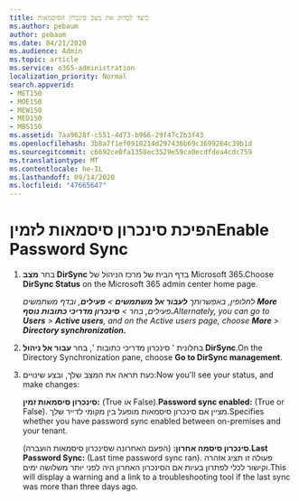 ```yaml
---
title: כיצד לבדוק את מצב סינכרון הסיסמאות
ms.author: pebaum
author: pebaum
ms.date: 04/21/2020
ms.audience: Admin
ms.topic: article
ms.service: o365-administration
localization_priority: Normal
search.appverid:
- MET150
- MOE150
- MEW150
- MED150
- MBS150
ms.assetid: 7aa9628f-c551-4d73-b966-29f47c2b3f43
ms.openlocfilehash: 3b8a7f1ef0910214d297436b69c3699264c39b1d
ms.sourcegitcommit: c6692ce0fa1358ec3529e59ca0ecdfdea4cdc759
ms.translationtype: MT
ms.contentlocale: he-IL
ms.lasthandoff: 09/14/2020
ms.locfileid: "47665647"
---
```

# <a name="enable-password-sync"></a><span data-ttu-id="34cbb-102">הפיכת סינכרון סיסמאות לזמין</span><span class="sxs-lookup"><span data-stu-id="34cbb-102">Enable Password Sync</span></span>

1.  <span data-ttu-id="34cbb-103">בחר **מצב DirSync** בדף הבית של מרכז הניהול של Microsoft 365.</span><span class="sxs-lookup"><span data-stu-id="34cbb-103">Choose **DirSync Status** on the Microsoft 365 admin center home page.</span></span> 
    
     <span data-ttu-id="34cbb-104">*לחלופין, באפשרותך **לעבור אל משתמשים** \> **פעילים**, ובדף משתמשים **More** פעילים, בחר \> **סינכרון מדריכי כתובות נוסף.***</span><span class="sxs-lookup"><span data-stu-id="34cbb-104">*Alternately, you can go to **Users** \> **Active users**, and on the Active users page, choose **More** \> **Directory synchronization.***</span></span> 
    
2. <span data-ttu-id="34cbb-105">בחלונית ' סינכרון מדריכי כתובות ', בחר **עבור אל ניהול DirSync**.</span><span class="sxs-lookup"><span data-stu-id="34cbb-105">On the Directory Synchronization pane, choose **Go to DirSync management**.</span></span> 
    
3. <span data-ttu-id="34cbb-106">כעת תראה את המצב שלך, ובצע שינויים:</span><span class="sxs-lookup"><span data-stu-id="34cbb-106">Now you'll see your status, and make changes:</span></span>
    
    <span data-ttu-id="34cbb-107">**סינכרון סיסמאות זמין:** (True או False).</span><span class="sxs-lookup"><span data-stu-id="34cbb-107">**Password sync enabled:** (True or False).</span></span> <span data-ttu-id="34cbb-108">מציין אם סינכרון סיסמאות מופעל בין מקומי לדייר שלך.</span><span class="sxs-lookup"><span data-stu-id="34cbb-108">Specifies whether you have password sync enabled between on-premises and your tenant.</span></span> 
    
    <span data-ttu-id="34cbb-109">**סינכרון סיסמה אחרון:** (הפעם האחרונה שסינכרון סיסמאות הועברה).</span><span class="sxs-lookup"><span data-stu-id="34cbb-109">**Last Password Sync:** (Last time password sync ran).</span></span> <span data-ttu-id="34cbb-110">פעולה זו תציג אזהרה וקישור לכלי לפתרון בעיות אם הסינכרון האחרון היה לפני יותר משלושה ימים.</span><span class="sxs-lookup"><span data-stu-id="34cbb-110">This will display a warning and a link to a troubleshooting tool if the last sync was more than three days ago.</span></span> 
    

